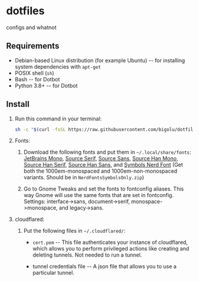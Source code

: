 # dotfiles

configs and whatnot

## Requirements

- Debian-based Linux distribution (for example Ubuntu) -- for installing system dependencies with `apt-get`
- POSIX shell (`sh`)
- Bash -- for Dotbot
- Python 3.8+ -- for Dotbot

## Install

1. Run this command in your terminal:

    ``` sh
    sh -c "$(curl -fsSL https://raw.githubusercontent.com/bigolu/dotfiles/master/meta/install-from-remote.sh)"
    ```

2. Fonts:

    1. Download the following fonts and put them in `~/.local/share/fonts`: [JetBrains Mono](https://github.com/JetBrains/JetBrainsMono), [Source Serif](https://github.com/adobe-fonts/source-serif), [Source Sans](https://github.com/adobe-fonts/source-sans), [Source Han Mono](https://github.com/adobe-fonts/source-han-mono), [Source Han Serif](https://github.com/adobe-fonts/source-han-serif), [Source Han Sans](https://github.com/adobe-fonts/source-han-sans), and [Symbols Nerd Font](https://github.com/ryanoasis/nerd-fonts/releases) (Get both the 1000em-monospaced and 1000em-non-monospaced variants. Should be in `NerdFontsSymbolsOnly.zip`)

    2. Go to Gnome Tweaks and set the fonts to fontconfig aliases. This way Gnome will use the same fonts that are set in fontconfig. Settings: interface->sans, document->serif, monospace->monospace, and legacy->sans.

3. cloudflared:

    1. Put the following files in `~/.cloudflared/`:

        - `cert.pem` -- This file authenticates your instance of cloudflared, which allows you to perform privileged actions like creating and deleting tunnels. Not needed to run a tunnel.

        - tunnel credentials file -- A json file that allows you to use a particular tunnel.
